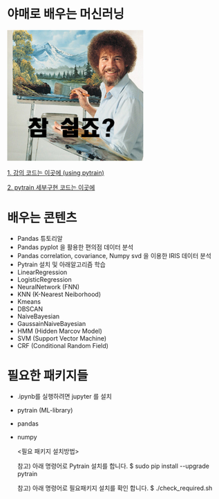 # 야매로 배우는 머신러닝

![soeasy](https://github.com/socc-io/YamechineLearning/raw/master/SoEasy.png)

[1. 강의 코드는 이곳에 (using pytrain)](https://github.com/socc-io/YamechineLearning/tree/master/Lecture)

[2. pytrain 세부구현 코드는 이곳에](https://github.com/becxer/pytrain/tree/master/pytrain)


# 배우는 콘텐츠

   * Pandas 튜토리알
   * Pandas pyplot 을 활용한 편의점 데이터 분석 
   * Pandas correlation, covariance, Numpy svd 을 이용한 IRIS 데이터 분석
   * Pytrain 설치 및 아래알고리즘 학습
   * LinearRegression
   * LogisticRegression
   * NeuralNetwork (FNN)
   * KNN (K-Nearest Neiborhood)
   * Kmeans
   * DBSCAN
   * NaiveBayesian
   * GaussainNaiveBayesian
   * HMM (Hidden Marcov Model)
   * SVM (Support Vector Machine)
   * CRF (Conditional Random Field)


# 필요한 패키지들

   * .ipynb를 실행하려면 jupyter 를 설치
   * pytrain (ML-library)
   * pandas
   * numpy
   
        <필요 패키지 설치방법>
        
        참고) 아래 명령어로 Pytrain 설치를 합니다.
        $ sudo pip install --upgrade pytrain
    
        참고) 아래 명령어로 필요패키지 설치를 확인 합니다.
        $ ./check_required.sh
